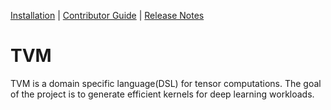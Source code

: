 [Installation](docs/how_to/install.md) |
[Contributor Guide](docs/how_to/contribute.md) |
[Release Notes](NEWS.md)

# TVM
TVM is a domain specific language(DSL) for tensor computations.
The goal of the project is to generate efficient kernels for deep learning workloads.
